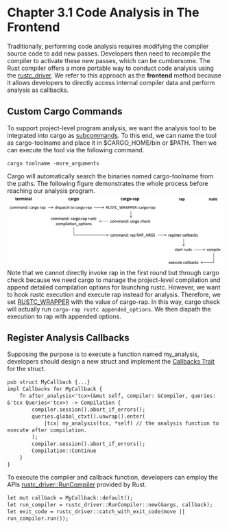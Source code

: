 # Chapter 3.1 Code Analysis in The Frontend 
Traditionally, performing code analysis requires modifying the compiler source code to add new passes. 
Developers then need to recompile the compiler to activate these new passes, which can be cumbersome. 
The Rust compiler offers a more portable way to conduct code analysis using the [rustc_driver](https://rustc-dev-guide.rust-lang.org/rustc-driver.html).
We refer to this approach as the **frontend** method because it allows developers to directly access internal compiler data and perform analysis as callbacks.

## Custom Cargo Commands
To support project-level program analysis, we want the analysis tool to be integrated into cargo as [subcommands](https://doc.rust-lang.org/cargo/reference/external-tools.html). To this end, we can name the tool as cargo-toolname and place it in $CARGO_HOME/bin or $PATH. Then we can execute the tool via the following command.
```
cargo toolname -more_arguments
```
Cargo will automatically search the binaries named cargo-toolname from the paths. The following figure demonstrates the whole process before reaching our analysis program.
![Workflow of how cargo dispatches the analysis command to rap.](figure/cargoflow.png)
Note that we cannot directly invoke rap in the first round but through cargo check because we need cargo to manage the project-level compilation and append detailed compilation options for launching rustc. However, we want to hook rustc execution and execute rap instead for analysis. Therefore, we set [RUSTC_WRAPPER](https://doc.rust-lang.org/cargo/reference/environment-variables.html) with the value of cargo-rap. In this way, cargo check will actually run `cargo-rap rustc appended_options`. We then dispath the execution to rap with appended options.

## Register Analysis Callbacks
Supposing the purpose is to execute a function named my_analysis, developers should design a new struct and implement the [Callbacks Trait](https://doc.rust-lang.org/nightly/nightly-rustc/rustc_driver/trait.Callbacks.html) for the struct.
```
pub struct MyCallback {...}
impl Callbacks for MyCallback {
    fn after_analysis<'tcx>(&mut self, compiler: &Compiler, queries: &'tcx Queries<'tcx>) -> Compilation {
        compiler.session().abort_if_errors();
        queries.global_ctxt().unwrap().enter(
            |tcx| my_analysis(tcx, *self) // the analysis function to execute after compilation.
        );
        compiler.session().abort_if_errors();
        Compilation::Continue
    }
}
```
To execute the compiler and callback function, developers can employ the APIs [rustc_driver::RunCompiler](https://doc.rust-lang.org/nightly/nightly-rustc/rustc_driver/struct.RunCompiler.html) provided by Rust.
```
let mut callback = MyCallback::default();
let run_compiler = rustc_driver::RunCompiler::new(&args, callback);
let exit_code = rustc_driver::catch_with_exit_code(move || run_compiler.run());
```


